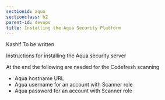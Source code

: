 ```yaml
---
sectionid: aqua
sectionclass: h2
parent-id: devops
title: Installing the Aqua Security Platform
---
```


Kashif To be written

Instructions for installing the Aqua security server

At the end the following are needed for the Codefresh scanning

* Aqua hostname URL
* Aqua username for an account with Scanner role
* Aqua password for an account with Scanner role

